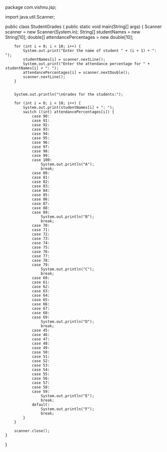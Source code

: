 package com.vishnu.jsp;

import java.util.Scanner;

public class StudentGrades {
    public static void main(String[] args) {
        Scanner scanner = new Scanner(System.in);
        String[] studentNames = new String[10];
        double[] attendancePercentages = new double[10];

        
        for (int i = 0; i < 10; i++) {
            System.out.print("Enter the name of student " + (i + 1) + ": ");
            studentNames[i] = scanner.nextLine();
            System.out.print("Enter the attendance percentage for " + studentNames[i] + ": ");
            attendancePercentages[i] = scanner.nextDouble();
            scanner.nextLine();
        }

        
        System.out.println("\nGrades for the students:");

        for (int i = 0; i < 10; i++) {
            System.out.print(studentNames[i] + ": ");
            switch ((int) attendancePercentages[i]) {
                case 90:
                case 91:
                case 92:
                case 93:
                case 94:
                case 95:
                case 96:
                case 97:
                case 98:
                case 99:
                case 100:
                    System.out.println("A");
                    break;
                case 80:
                case 81:
                case 82:
                case 83:
                case 84:
                case 85:
                case 86:
                case 87:
                case 88:
                case 89:
                    System.out.println("B");
                    break;
                case 70:
                case 71:
                case 72:
                case 73:
                case 74:
                case 75:
                case 76:
                case 77:
                case 78:
                case 79:
                    System.out.println("C");
                    break;
                case 60:
                case 61:
                case 62:
                case 63:
                case 64:
                case 65:
                case 66:
                case 67:
                case 68:
                case 69:
                    System.out.println("D");
                    break;
                case 45:
                case 46:
                case 47:
                case 48:
                case 49:
                case 50:
                case 51:
                case 52:
                case 53:
                case 54:
                case 55:
                case 56:
                case 57:
                case 58:
                case 59:
                    System.out.println("E");
                    break;
                default:
                    System.out.println("F");
                    break;
            }
        }

        scanner.close();
    }
}
